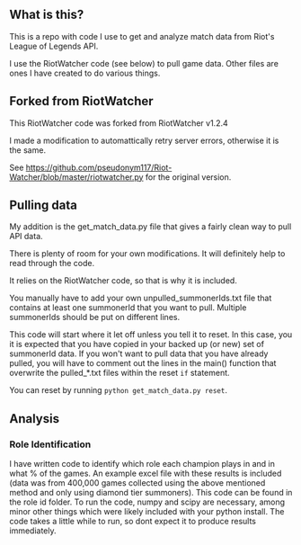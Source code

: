 ## What is this?
This is a repo with code I use to get and analyze match data from Riot's League of Legends API.

I use the RiotWatcher code (see below) to pull game data. Other files are ones I have created to do various things.

## Forked from RiotWatcher
This RiotWatcher code was forked from RiotWatcher v1.2.4

I made a modification to automattically retry server errors, otherwise it is the same.

See https://github.com/pseudonym117/Riot-Watcher/blob/master/riotwatcher.py for the original version.

## Pulling data
My addition is the get\_match\_data.py file that gives a fairly clean way to pull API data.

There is plenty of room for your own modifications. It will definitely help to read through the code.

It relies on the RiotWatcher code, so that is why it is included.

You manually have to add your own unpulled\_summonerIds.txt file that contains at least one summonerId that you want to pull. Multiple summonerIds should be put on different lines.

This code will start where it let off unless you tell it to reset. In this case, you it is expected that you have copied in your backed up (or new) set of summonerId data. If you won't want to pull data that you have already pulled, you will have to comment out the lines in the main() function that overwrite the pulled\_\*.txt files within the reset `if` statement.

You can reset by running `python get_match_data.py reset`.

## Analysis

### Role Identification

I have written code to identify which role each champion plays in and in what % of the games. An example excel file with these results is included (data was from 400,000 games collected using the above mentioned method and only using diamond tier summoners). This code can be found in the role id folder. To run the code, numpy and scipy are necessary, among minor other things which were likely included with your python install. The code takes a little while to run, so dont expect it to produce results immediately.
